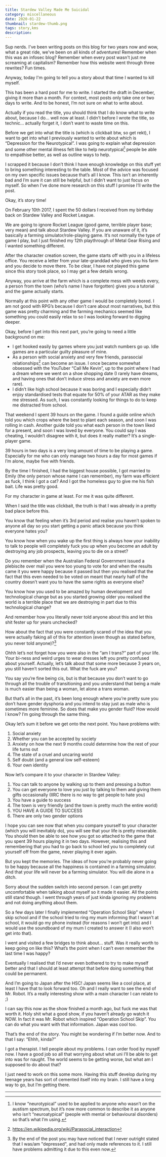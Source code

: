 ```yaml
---
title: Stardew Valley Made Me Suicidal
category: miscellaneous
date: 2020-01-22
thumbnail: stardew-thumb.png
tags: story,kms
description:
---
```


Sup nerds. I've been writing posts on this blog for two years now and wow, what a great ride, we've been on all kinds of adventures! Remember when this was an infosec blog? Remember when every post wasn't just me screaming at capitalism? Remember how this website went through three rewrites? Fun times.

Anyway, today I'm going to tell you a story about that time I wanted to kill myself.

This has been a hard post for me to write. I started the draft in December, giving it more than a month. For context, most posts only take one or two days to write. And to be honest, I’m not sure on what to write about.

Actually if you read the title, you should think that I do know what to write about, because I do… well now at least. I didn’t before I wrote the title, so technic… actually forget it, I don’t want to waste time on this.

Before we get into what the title is (which is clickbait btw, so get rekt), I want to get into what I previously wanted to write about which is “Depression for the Neurotypical”. I was going to explain what depression and some other mental illness felt like to help neurotypical[^1] people be able to empathise better, as well as outline ways to help.

I scrapped it because I don’t think I have enough knowledge on this stuff yet to bring something interesting to the table. Most of the advice was focused on my own specific issues because that’s all I know. This isn’t an inherently bad and I’m sure it can still be helpful, but I didn’t want to just focus on myself. So when I’ve done more research on this stuff I promise I’ll write the post.

Okay, it’s story time!

On February 10th 2017, I spent the 50 dollars I received from my birthday back on Stardew Valley and Rocket League.

We are going to ignore Rocket League (good game, terrible player base; very mean) and talk about Stardew Valley. If you are unaware of it, it’s basically a farming simulator/role-playing game. It’s not normally the type of game I play, but I just finished my 12th playthrough of Metal Gear Rising and I wanted something different.

After the character creation screen, the game starts off with you in a lifeless office. You receive a letter from your late-granddad who gives you his farm and you decide to move there. To be clear, I have not played this game since this story took place, so I may get a few details wrong.

Anyway, you arrive at the farm which is a complete mess with weeds every, a person from the town (who’s name I have forgotten) gives you a tutorial and the game actually starts.

Normally at this point with any other game I would be completely bored. I am not good with RPG’s because I don’t care about most narratives, but this game was pretty charming and the farming mechanics seemed like something you could easily relax to so I was looking forward to digging deeper.

Okay, before I get into this next part, you’re going to need a little background on me:

* I get hooked easily by games where you just watch numbers go up. Idle games are a particular guilty pleasure of mine.
* As a person with social anxiety and very few friends, parasocial relationships[^2] can become an issue. I once became somewhat obsessed with the YouTuber “Call Me Kevin”, up to the point where I had a dream where we went on a shoe shopping date (I rarely have dreams, and having ones that don’t induce stress and anxiety are even more rare).
* I didn’t like high school because it was boring and I especially didn’t enjoy standardised tests that equate for 50% of your ATAR as they make me stressed. As such, I was constantly looking for things to do to keep me distracted from school.

That weekend I spent 39 hours on the game. I found a guide online which told you which crops where the best to plant each season, and soon I was rolling in cash. Another guide told you what each person in the town liked for a present, and soon I was loved by everyone. You could say I was cheating, I wouldn’t disagree with it, but does it really matter? It’s a single-player game.

39 hours in two days is a very long amount of time to be playing a game. Especially for me who can only manage two hours a day for most games if I’m alone, maybe five with friends.

By the time I finished, I had the biggest house possible, I got married to Emily (the only person whose name I can remember), my farm was efficient as fuck, I think I got a cat? And I got the homeless guy to give me his fish bait. Life was pretty good.

For my character in game at least. For me it was quite different.

When I said the title was clickbait, the truth is that I was already in a pretty bad place before this.

You know that feeling when it’s 3rd period and realise you haven’t spoken to anyone all day so you start getting a panic attack because you think everyone hates you?

You know how when you wake up the first thing is always how your inability to talk to people will completely fuck you up when you become an adult by destroying any job prospects, leaving you to die on a street?

Do you remember when the Australian Federal Government issued a plebiscite over mail you were too young to vote for and when the results came it you were happy because it passed but then you realised that the fact that this even needed to be voted on meant that nearly half of the country doesn’t want you to have the same rights as everyone else?

You know how you used to be amazed by human development and technological change but as you started growing older you realised the world is a terrible place that we are destroying in part due to this technological change?

And remember how you literally never told anyone about this and let this shit fester up for years unchecked?

How about the fact that you were constantly scared of the idea that you were actually faking all of this for attention (even though as stated before, you never told anyone)?[^3]

Ohhh let’s not forget how you were also in the “am I trans?” part of your life. Your bi-ness and weird urges to wear dresses left you pretty confused about yourself. Actually, let’s talk about that some more because 3 years on, you still haven’t sorted this out. What the fuck are you?

You say you’re fine being cis, but is that because you don’t want to go through all the trouble of transitioning and you understand that being a male is much easier than being a woman, let alone a trans woman.

But that’s all in the past, it’s been long enough where you’re pretty sure you don’t have gender dysphoria and you intend to stay just as male who is sometimes more feminine. So does that make you gender fluid? How would I know? I’m going through the same thing.

Okay let’s sum it before we get onto the next point. You have problems with:

1. Social anxiety
2. Whether you can be accepted by society
3. Anxiety on how the next 9 months could determine how the rest of your life turns out
4. The state of a cruel and uncaring world
5. Self doubt (and a general low self-esteem)
6. Your own identity

Now let’s compare it to your character in Stardew Valley:

1. You can talk to anyone by walking up to them and pressing a button
2. You can get everyone to love you just by talking to them and giving them gifts occasionally (IIRC there is no way to get people to hate you)
3. You have a guide to success
4. The town is very friendly (and the town is pretty much the entire world)
5. YOU HAVE A GUIDE TO SUCCESS
6. There are only two gender options

I hope you can see now that when you compare yourself to your character (which you will inevitably do), you will see that your life is pretty miserable.  You should then be able to see how you got so attached to the game that you spent 39 hours playing it in two days. However, realising this and remembering that you had to go back to school led you to completely cut yourself off from the game, never playing it ever again.

But you kept the memories. The ideas of how you’re probably never going to be happy because all the happiness is contained in a farming simulator. And that your life will never be a farming simulator. You will die alone in a ditch.

Sorry about the sudden switch into second person. I can get pretty uncomfortable when talking about myself so it made it easier. All the points still stand though. I went through years of just kinda ignoring my problems and not doing anything about them.

So a few days later I finally implemented “Operation School Skip” where I skip school and if the school tried to ring my mum informing that I wasn’t at school, it would go my phone instead (for reasons I won’t get into) and I would use the soundboard of my mum I created to answer it (I also won’t get into that).

I went and visited a few bridges to think about… stuff. Was it really worth to keep going on like this? What’s the point when I can’t even remember the last time I was happy?

Eventually I realised that I’d never even bothered to try to make myself better and that I should at least attempt that before doing something that could be permanent.

And I’m going to Japan after the HSC! Japan seems like a cool place, at least I have that to look forward too. Oh and I really want to see the end of Mr. Robot. It’s a really interesting show with a main character I can relate to ;)

I can say this now as the show finished a month ago, but fuck me was that worth it. Holy shit what a good show, if you haven’t already go watch it NOW. In fact it was Mr. Robot which inspired “Operation School Skip”. You can do what you want with that information. Japan was cool too.

That’s the end of the story. You might be wondering if I’m better now. And to that I say: “Ehhh, kinda?”

I got a therapist. I tell people about my problems. I can order food by myself now. I have a good job so all that worrying about what uni I’ll be able to get into was for naught. The world seems to be getting worse, but what am I supposed to do about that?

I just need to work on this some more. Having this stuff develop during my teenage years has sort of cemented itself into my brain. I still have a long way to go, but I’m getting there.

---

[^1]: I know “neurotypical” used to be applied to anyone who wasn’t on the austism spectrum, but it’s now more common to describe it as anyone who isn’t “neuroatypical” (people with mental or behavioural disorders) so that’s what I’m using.

[^2]: https://en.wikipedia.org/wiki/Parasocial_interaction

[^3]: By the end of the post you may have noticed that I never outright stated that I was/am "depressed", and had only made references to it. I still have problems admitting it due to this even now.
